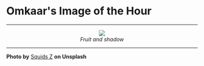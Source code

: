 # Omkaar's Image of the Hour

---

<div align="center">

<a href="https://unsplash.com/photos/branches-and-shadows-cast-on-a-textured-wall-TgOFcOryAzQ">
  <img src="https://images.unsplash.com/photo-1748570337346-5f48880b964e?crop=entropy&cs=tinysrgb&fit=max&fm=jpg&ixid=M3w3NjA2Nzh8MHwxfHJhbmRvbXx8fHx8fHx8fDE3NDk2MDcyMDB8&ixlib=rb-4.1.0&q=80&w=1080" style="max-width:100%; height:auto;">
</a>

<br>
<i>Fruit and shadow</i>

</div>

---

**Photo by** [Squids Z](https://unsplash.com/@squids93) **on Unsplash**
